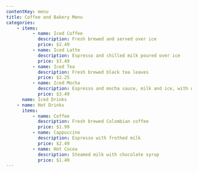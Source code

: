 ```yaml
---
contentKey: menu
title: Coffee and Bakery Menu
categories:
    - items:
          - name: Iced Coffee
            description: Fresh brewed and served over ice
            price: $2.49
          - name: Iced Latte
            description: Espresso and chilled milk poured over ice
            price: $3.49
          - name: Iced Tea
            description: Fresh brewed black tea leaves
            price: $2.25
          - name: Iced Mocha
            description: Espresso and mocha sauce, milk and ice, with whipped cream
            price: $3.49
      name: Iced Drinks
    - name: Hot Drinks
      items:
          - name: Coffee
            description: Fresh brewed Colombian coffee
            price: $1.99
          - name: Cappuccino
            description: Espresso with frothed milk
            price: $2.49
          - name: Hot Cocoa
            description: Steamed milk with chocolate syrup
            price: $1.49
---
```

